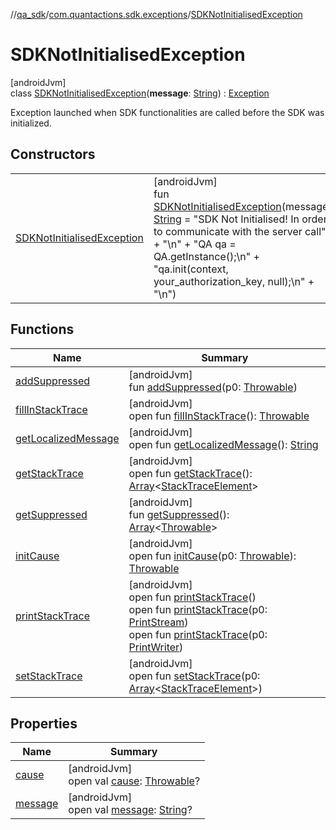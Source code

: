//[qa_sdk](../../../index.md)/[com.quantactions.sdk.exceptions](../index.md)/[SDKNotInitialisedException](index.md)

# SDKNotInitialisedException

[androidJvm]\
class [SDKNotInitialisedException](index.md)(**message**: [String](https://kotlinlang.org/api/latest/jvm/stdlib/kotlin/-string/index.html)) : [Exception](https://developer.android.com/reference/kotlin/java/lang/Exception.html)

Exception launched when SDK functionalities are called before the SDK was initialized.

## Constructors

| | |
|---|---|
| [SDKNotInitialisedException](-s-d-k-not-initialised-exception.md) | [androidJvm]<br>fun [SDKNotInitialisedException](-s-d-k-not-initialised-exception.md)(message: [String](https://kotlinlang.org/api/latest/jvm/stdlib/kotlin/-string/index.html) = "SDK Not Initialised! In order to communicate with the server call" +         "\n" +         "QA qa = QA.getInstance();\n" +         "qa.init(context, your_authorization_key, null);\n" +         "\n") |

## Functions

| Name | Summary |
|---|---|
| [addSuppressed](index.md#282858770%2FFunctions%2F203928384) | [androidJvm]<br>fun [addSuppressed](index.md#282858770%2FFunctions%2F203928384)(p0: [Throwable](https://kotlinlang.org/api/latest/jvm/stdlib/kotlin/-throwable/index.html)) |
| [fillInStackTrace](index.md#-1102069925%2FFunctions%2F203928384) | [androidJvm]<br>open fun [fillInStackTrace](index.md#-1102069925%2FFunctions%2F203928384)(): [Throwable](https://kotlinlang.org/api/latest/jvm/stdlib/kotlin/-throwable/index.html) |
| [getLocalizedMessage](index.md#1043865560%2FFunctions%2F203928384) | [androidJvm]<br>open fun [getLocalizedMessage](index.md#1043865560%2FFunctions%2F203928384)(): [String](https://kotlinlang.org/api/latest/jvm/stdlib/kotlin/-string/index.html) |
| [getStackTrace](index.md#2050903719%2FFunctions%2F203928384) | [androidJvm]<br>open fun [getStackTrace](index.md#2050903719%2FFunctions%2F203928384)(): [Array](https://kotlinlang.org/api/latest/jvm/stdlib/kotlin/-array/index.html)<[StackTraceElement](https://developer.android.com/reference/kotlin/java/lang/StackTraceElement.html)> |
| [getSuppressed](index.md#672492560%2FFunctions%2F203928384) | [androidJvm]<br>fun [getSuppressed](index.md#672492560%2FFunctions%2F203928384)(): [Array](https://kotlinlang.org/api/latest/jvm/stdlib/kotlin/-array/index.html)<[Throwable](https://kotlinlang.org/api/latest/jvm/stdlib/kotlin/-throwable/index.html)> |
| [initCause](index.md#-418225042%2FFunctions%2F203928384) | [androidJvm]<br>open fun [initCause](index.md#-418225042%2FFunctions%2F203928384)(p0: [Throwable](https://kotlinlang.org/api/latest/jvm/stdlib/kotlin/-throwable/index.html)): [Throwable](https://kotlinlang.org/api/latest/jvm/stdlib/kotlin/-throwable/index.html) |
| [printStackTrace](index.md#-1769529168%2FFunctions%2F203928384) | [androidJvm]<br>open fun [printStackTrace](index.md#-1769529168%2FFunctions%2F203928384)()<br>open fun [printStackTrace](index.md#1841853697%2FFunctions%2F203928384)(p0: [PrintStream](https://developer.android.com/reference/kotlin/java/io/PrintStream.html))<br>open fun [printStackTrace](index.md#1175535278%2FFunctions%2F203928384)(p0: [PrintWriter](https://developer.android.com/reference/kotlin/java/io/PrintWriter.html)) |
| [setStackTrace](index.md#2135801318%2FFunctions%2F203928384) | [androidJvm]<br>open fun [setStackTrace](index.md#2135801318%2FFunctions%2F203928384)(p0: [Array](https://kotlinlang.org/api/latest/jvm/stdlib/kotlin/-array/index.html)<[StackTraceElement](https://developer.android.com/reference/kotlin/java/lang/StackTraceElement.html)>) |

## Properties

| Name | Summary |
|---|---|
| [cause](index.md#1584972056%2FProperties%2F203928384) | [androidJvm]<br>open val [cause](index.md#1584972056%2FProperties%2F203928384): [Throwable](https://kotlinlang.org/api/latest/jvm/stdlib/kotlin/-throwable/index.html)? |
| [message](index.md#1709869626%2FProperties%2F203928384) | [androidJvm]<br>open val [message](index.md#1709869626%2FProperties%2F203928384): [String](https://kotlinlang.org/api/latest/jvm/stdlib/kotlin/-string/index.html)? |
